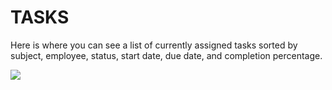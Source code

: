 # TASKS

Here is where you can see a list of currently assigned tasks sorted by subject, employee, status, start date, due date, and completion percentage.

![](https://cdn.realsgii2.dev/wise-software-docs/image_7.d5abcdad.png)


